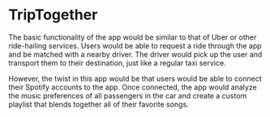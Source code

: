 # TripTogether

The basic functionality of the app would be similar to that of Uber or other ride-hailing services. Users would be able to request a ride through the app and be matched with a nearby driver. The driver would pick up the user and transport them to their destination, just like a regular taxi service.

However, the twist in this app would be that users would be able to connect their Spotify accounts to the app. Once connected, the app would analyze the music preferences of all passengers in the car and create a custom playlist that blends together all of their favorite songs.
